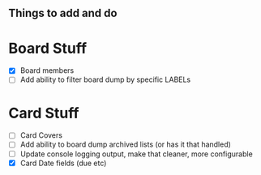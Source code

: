 ## Things to add and do

# Board Stuff  
- [x] Board members
- [ ] Add ability to filter board dump by specific LABELs

# Card Stuff  
- [ ] Card Covers 
- [ ] Add ability to board dump archived lists (or has it that handled)
- [ ] Update console logging output, make that cleaner, more configurable
- [X] Card Date fields (due etc)
